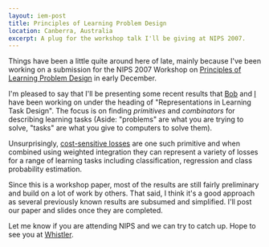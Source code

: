 ```yaml
--- 
layout: iem-post
title: Principles of Learning Problem Design
location: Canberra, Australia
excerpt: A plug for the workshop talk I'll be giving at NIPS 2007.
---
```

Things have been a little quite around here of late, mainly because I've been working on a submission for the NIPS 2007 Workshop on [Principles of Learning Problem Design][nipsws] in early December.

I'm pleased to say that I'll be presenting some recent results that [Bob][] and [I][me] have been working on under the heading of "Representations in Learning Task Design". The focus is on finding *primitives* and *combinators* for describing learning tasks (Aside: "problems" are what you are trying to solve, "tasks" are what you give to computers to solve them). 

Unsurprisingly, [cost-sensitive losses][csl] are one such primitive and when combined using weighted integration they can represent a variety of losses for a range of learning tasks including classification, regression and class probability estimation. 

Since this is a workshop paper, most of the results are still fairly preliminary and build on a lot of work by others. That said, I think it's a good approach as several previously known results are subsumed and simplified. I'll post our paper and slides once they are completed.

Let me know if you are attending NIPS and we can try to catch up. Hope to see you at [Whistler][]. 

[nipsws]: http://hunch.net/~learning-problem-design/ 
[bob]: http://users.rsise.anu.edu.au/~williams/
[me]:http://users.rsise.anu.edu.au/~mreid/
[csl]: http://www-cse.ucsd.edu/users/elkan/rescale.pdf
[whistler]: http://nips.cc/Conferences/2007/Program/schedule.php?Session=Workshops
